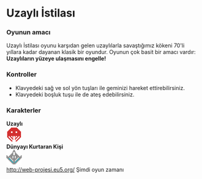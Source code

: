 # Uzaylı İstilası
### Oyunun amacı 
Uzaylı İstilası oyunu karşıdan gelen uzaylılarla savaştığımız kökeni 70'li yıllara kadar dayanan klasik bir oyundur.
Oyunun çok basit bir amacı vardır:
**Uzaylıların yüzeye ulaşmasını engelle!**
### Kontroller

- Klavyedeki sağ ve sol yön tuşları ile geminizi hareket ettirebilirsiniz.
- Klavyedeki boşluk tuşu ile de ateş edebilirsiniz.

### Karakterler
**Uzaylı**
</br>
![alt text](https://raw.githubusercontent.com/dogukanyildiz99/space_invaders_2d_game/main/alien.png)
</br>
**Dünyayı Kurtaran Kişi**
</br>
![alt text](https://raw.githubusercontent.com/dogukanyildiz99/space_invaders_2d_game/main/player.png)
</br>
http://web-projesi.eu5.org/ Şimdi oyun zamanı
